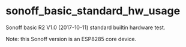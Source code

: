 # sonoff_basic_standard_hw_usage
Sonoff basic R2 V1.0 (2017-10-11) standard builtin hardware test.

Note: this Sonoff version is an ESP8285 core device.
